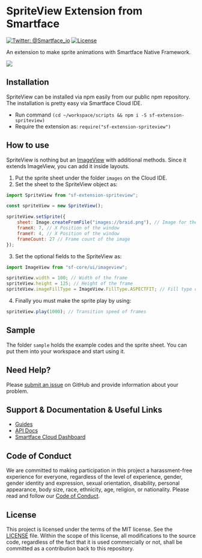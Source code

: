# SpriteView Extension from Smartface
[![Twitter: @Smartface_io](https://img.shields.io/badge/contact-@Smartface_io-blue.svg?style=flat)](https://twitter.com/smartface_io)
[![License](https://img.shields.io/badge/license-MIT-green.svg?style=flat)](https://raw.githubusercontent.com/smartface/sf-extension-spriteview/master/LICENSE)

An extension to make sprite animations with Smartface Native Framework.

![](https://raw.githubusercontent.com/smartface/sf-extension-spriteview/master/braid.gif)

## Installation
SpriteView can be installed via npm easily from our public npm repository. The installation is pretty easy via Smartface Cloud IDE.

- Run command `(cd ~/workspace/scripts && npm i -S sf-extension-spriteview)`
- Require the extension as: `require("sf-extension-spriteview")`

## How to use
SpriteView is nothing but an [ImageView](http://ref.smartface.io/#!/api/UI.ImageView) with additional methods. Since it extends ImageView, you can add it inside layouts.

1) Put the sprite sheet under the folder `images` on the Cloud IDE. 
2) Set the sheet to the SpriteView object as:
```javascript
import SpriteView from "sf-extension-spriteview";

const spriteView = new SpriteView();

spriteView.setSprite({
    sheet: Image.createFromFile("images://braid.png"), // Image for the frame
	frameX: 7, // X Position of the window
	frameY: 4, // X Position of the window
	frameCount: 27 // Frame count of the image
});
```
3) Set the optional fields to the SpriteView as:
````javascript
import ImageView from "sf-core/ui/imageview";

spriteView.width = 100; // Width of the frame
spriteView.height = 125; // Height of the frame
spriteView.imageFillType = ImageView.FillType.ASPECTFIT; // Fill type of the frame
````
4) Finally you must make the sprite play by using:
```javascript
spriteView.play(1000); // Transition speed of frames
```

## Sample
The folder `sample` holds the example codes and the sprite sheet. You can put them into your workspace and start using it. 

## Need Help?

Please [submit an issue](https://github.com/smartface/sf-extension-spriteview/issues) on GitHub and provide information about your problem.

## Support & Documentation & Useful Links
- [Guides](https://developer.smartface.io/)
- [API Docs](http://ref.smartface.io/)
- [Smartface Cloud Dashboard](https://cloud.smartface.io)

## Code of Conduct
We are committed to making participation in this project a harassment-free experience for everyone, regardless of the level of experience, gender, gender identity and expression, sexual orientation, disability, personal appearance, body size, race, ethnicity, age, religion, or nationality.
Please read and follow our [Code of Conduct](https://github.com/smartface/sf-extension-spriteview/blob/master/CODE_OF_CONDUCT.md).

## License

This project is licensed under the terms of the MIT license. See the [LICENSE](https://raw.githubusercontent.com/smartface/sf-extension-spriteview/master/LICENSE) file. Within the scope of this license, all modifications to the source code, regardless of the fact that it is used commercially or not, shall be committed as a contribution back to this repository.
